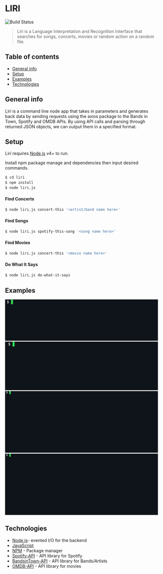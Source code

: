 # LIRI

![Build Status](https://img.shields.io/badge/LIRI-node-ff69b4.svg?style=plastic&for-the-badge&logo=npm)

>Liri is a Language Interpretation and Recognition Interface that searches for songs, concerts, movies or random action on a random file.

## Table of contents

* [General info](#general-info)
* [Setup](#setup)
* [Examples](#examples)
* [Technologies](#technologies)


## General info

Liri is a command line node app that takes in parameters and generates back data by sending requests using the axios package to the Bands in Town, Spotify and OMDB APIs. By using API calls and parsing through returned JSON objects, we can output them in a specified format.

## Setup

Liri requires [Node.js](https://nodejs.org/) v4+ to run.

Install npm package manage and dependencies then input desired commands.

```sh
$ cd liri
$ npm install
$ node liri.js
```

#### Find Concerts

```sh
$ node liri.js concert-this '<artist/band name here>'
```

#### Find Songs

```sh
$ node liri.js spotify-this-song '<song name here>'
```

#### Find Movies

```sh
$ node liri.js concert-this '<movie name here>'
```

#### Do What It Says

```sh
$ node liri.js do-what-it-says
```

## Examples

![Example screenshot](img/concert.gif)
![Example screenshot](img/spotify.gif)
![Example screenshot](img/movie.gif)
![Example screenshot](img/dowhatitsays.gif)

## Technologies

* [Node.js](https://nodejs.org/)- evented I/O for the backend
* [JavaScript](https://www.javascript.com/)
* [NPM](https://www.npmjs.com/) - Package manager
* [Spotify-API](https://developer.spotify.com/documentation/web-api/) - API library for Spotify
* [BandsinTown-API](http://www.artists.bandsintown.com/bandsintown-api) - API library for Bands/Artists
* [OMDB-API](https://www.omdbapi.com/) - API library for movies

